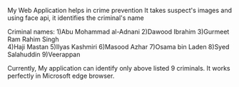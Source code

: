My Web Application helps in crime prevention 
It takes suspect's images and using face api, it identifies the criminal's name

Criminal names:
1)Abu Mohammad al-Adnani 
2)Dawood Ibrahim 
3)Gurmeet Ram Rahim Singh  
4)Haji Mastan
5)Ilyas Kashmiri
6)Masood Azhar
7)Osama bin Laden
8)Syed Salahuddin
9)Veerappan

Currently, My application can identify only above listed 9 criminals.
It works perfectly in Microsoft edge browser.
